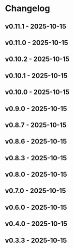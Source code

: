 # Changelog

## v0.11.1 - 2025-10-15























## v0.11.0 - 2025-10-15























## v0.10.2 - 2025-10-15























## v0.10.1 - 2025-10-15























## v0.10.0 - 2025-10-15























## v0.9.0 - 2025-10-15























## v0.8.7 - 2025-10-15























## v0.8.6 - 2025-10-15























## v0.8.3 - 2025-10-15























## v0.8.0 - 2025-10-15























## v0.7.0 - 2025-10-15























## v0.6.0 - 2025-10-15























## v0.4.0 - 2025-10-15























## v0.3.3 - 2025-10-15
























